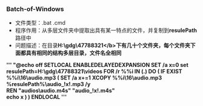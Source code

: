 ### Batch-of-Windows
+ 文件类型：.bat .cmd
+ 程序作用：从多层文件夹中提取出具有某一特点的文件，并复制到<b>resulePath</b>路径中
+ 问题描述：在目录<b>H:\gdg\47788321\</b>下有几十个文件夹，每个文件夹下面都具有相同的结构多层目录，文件名全相同

'''
"@echo off
SETLOCAL ENABLEDELAYEDEXPANSION
SET /a x=0
set resulePath=H:\gdg\47788321\videos
FOR /r %%i IN (.) DO (
	IF EXIST %%i\16\audio.mp3 (
    		SET /a x+=1
        		XCOPY %%i\16\audio.mp3  %resulePath%\audio_!x!.mp3 /y  
        		REN "audios\audio.m4s" "audio_!x!.m4s"	 
		echo x
   	 )
)
ENDLOCAL
'''
